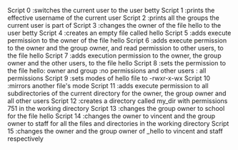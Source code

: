 Script 0 :switches the current user to the user betty
Script 1 :prints the effective username of the current user
Script 2 :prints all the groups the current user is part of
Script 3 :changes the owner of the file hello to the user betty
Script 4 :creates an empty file called hello
Script 5 :adds execute permission to the owner of the file hello
Script 6 :adds execute permission to the owner and the group owner, and read permission to other users, to the file hello
Script 7 :adds execution permission to the owner, the group owner and the other users, to the file hello
Script 8 :sets the permission to the file hello: owner and group :no permissions and other users : all permissions
Script 9 :sets modes of hello file to -rwxr-x-wx
Script 10 :mirrors another file's mode
Script 11 :adds execute permission to all subdirectories of the current directory for the owner, the group owner and all other users
Script 12 :creates a directory called my_dir with permissions 751 in the working directory
Script 13 :changes the group owner to school for the file hello
Script 14 :changes the owner to vincent and the group owner to staff for all the files and directories in the working directory
Script 15 :changes the owner and the group owner of _hello to vincent and staff respectively